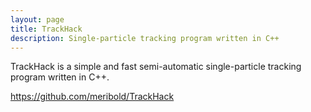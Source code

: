 ```yaml
---
layout: page
title: TrackHack
description: Single-particle tracking program written in C++
---
```


TrackHack is a simple and fast semi-automatic single-particle tracking program written in
C++.

<https://github.com/meribold/TrackHack>

<!-- vim: set tw=90 sts=-1 sw=4 et spell: -->
